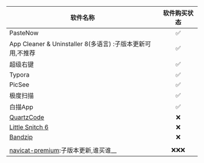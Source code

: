 | 软件名称          | 软件购买状态 |
|-------------------|:------------:|
| PasteNow           | ✅           |
| App Cleaner & Uninstaller 8(多语言) :子版本更新可用,不推荐 |  ✅           |
| 超级右键           | ✅           |
| Typora            | ✅           |
| PicSee | ✅ |
| 极度扫描 | ✅ |
| 白描App | ✅ |
| [QuartzCode](https://lizhi.shop/products/quartzcode) | ❌ |
| [Little Snitch 6](https://lizhi.shop/products/little-snitch) | ❌ |
| [Bandzip](https://lizhi.shop/products/Bandizip)              |      ❌       |
|                                                              |              |
| [navicat-premium](https://lizhi.shop/products/navicat-premium):子版本更新,谁买谁__ | ❌❌❌ |
